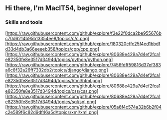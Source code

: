 ## Hi there, I'm MacIT54, beginner developer!

### Skills and tools

[https://raw.githubusercontent.com/github/explore/f3e22f0dca2be955676bc70d6214b95b13354ee8/topics/c/c.png]
[https://raw.githubusercontent.com/github/explore/180320cffc25f4ed1bbdfd33d4db3a66eeeeb358/topics/cpp/cpp.png]
[https://raw.githubusercontent.com/github/explore/80688e429a7d4ef2fca1e82350fe8e3517d3494d/topics/python/python.png]
[https://raw.githubusercontent.com/github/explore/7456fdff59816d37ef383a6c8f32a26ff7332db2/topics/django/django.png]
[https://raw.githubusercontent.com/github/explore/80688e429a7d4ef2fca1e82350fe8e3517d3494d/topics/html/html.png]
[https://raw.githubusercontent.com/github/explore/80688e429a7d4ef2fca1e82350fe8e3517d3494d/topics/css/css.png]
[https://raw.githubusercontent.com/github/explore/80688e429a7d4ef2fca1e82350fe8e3517d3494d/topics/sql/sql.png]
[https://raw.githubusercontent.com/github/explore/05a6f4c574a32b6b2f04c2e589f6c82d9df46a5d/topics/xml/xml.png]


